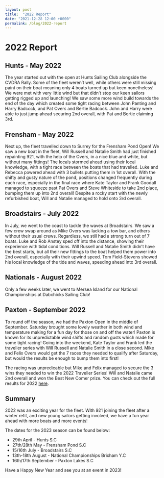 ```yaml
---
layout: post
title:  "2022 Report"
date: "2021-12-28 12:00 +0000"
permalink: /blog/2022-report
---
```


# 2022 Report

## Hunts - May 2022
The year started out with the open at Hunts Sailing Club alongside the CVDRA Rally. Some of the fleet weren’t well, while others were still missing paint on their boat meaning only 4 boats turned up but keen nonetheless! We were met with very little wind but that didn’t stop our keen sailors getting rigged up and launching! We saw some more wind build towards the end of the day which created some tight racing between John Panting and Harry Badcock, and Pat Overs and Bertie Badcock. John and Harry were able to just jump ahead securing 2nd overall, with Pat and Bertie claiming 3rd.

## Frensham - May 2022
Next up, the fleet travelled down to Surrey for the Frensham Pond Open! We saw a new boat in the fleet, Will Russell and Natalie Smith had just finished repainting 921, with the help of the Overs, in a nice blue and white, but without many fittings! The locals stormed ahead using their local knowledge, with a tight race between the boats that had travelled. Luke and Rebecca powered ahead with 3 bullets putting them in 1st overall. With the shifty and gusty nature of the pond, positions changed frequently during each race, especially in the final race where Kate Taylor and Frank Goodall managed to squeeze past Pat Overs and Steve Whiteside to take 2nd place, bumping them up into 2nd overall! Despite a rocky start with the newly refurbished boat, Will and Natalie managed to hold onto 3rd overall.

## Broadstairs - July 2022
In July, we went to the coast to tackle the waves at Broadstairs. We saw a few crew swap around as Mike Overs was lacking a tow bar, and others without their usual crews. Regardless, we still had a strong turn out of 7 boats. Luke and Rob Anstey sped off into the distance, showing their experience with tidal conditions. Will Russell and Natalie Smith didn’t have the best starts, but all their new fittings to the boat helped them power into 2nd overall, especially with their upwind speed. Tom Field-Stevens showed his local knowledge of the tide and waves, speeding ahead into 3rd overall. 

## Nationals - August 2022
Only a few weeks later, we went to Mersea Island for our National Championships at Dabchicks Sailing Club!

## Paxton - September 2022
To round off the season, we had the Paxton Open in the middle of September. Saturday brought some lovely weather in both wind and temperature making for a fun day for those on and off the water! Paxton is known for its unpredictable wind shifts and random gusts which made for some tight racing! Going into the weekend, Kate Taylor and Frank led the traveller series with Will Russell and Natalie Smith in a close second. Mike and Felix Overs would get the 7 races they needed to qualify after Saturday, but would the results be enough to bump them into first!

The racing was unpredicable but Mike and Felix managed to secure the 3 wins they needed to win the 2022 Traveller Series! Will and Natalie came 2nd overall and won the Best New Comer prize. You can check out the full results for 2022 [here](/results/2022).

## Summary

2022 was an exciting year for the fleet. With 921 joining the fleet after a winter refit, and new young sailors getting involved, we have a fun year ahead with more boats and more events!

The dates for the 2023 season can be found below:

- 29th April - Hunts S.C
- 27th/28th May - Frensham Pond S.C
- 15/16th July - Broadstairs S.C
- 13th-18th August - National Championships Brixham Y.C
- 16th/17th September - Paxton Lakes S.C

Have a Happy New Year and see you at an event in 2023!
